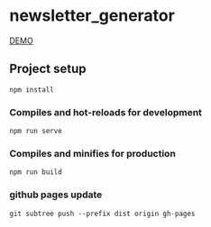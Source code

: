 # newsletter_generator
<a href="https://wkra.github.io/newsletter_generator/">DEMO</a>

## Project setup
```
npm install
```

### Compiles and hot-reloads for development
```
npm run serve
```

### Compiles and minifies for production
```
npm run build
```

### github pages update
```
git subtree push --prefix dist origin gh-pages
```

